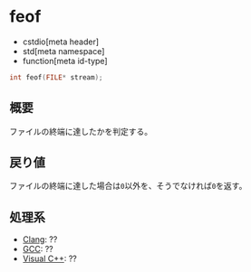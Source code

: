 # feof
* cstdio[meta header]
* std[meta namespace]
* function[meta id-type]

```cpp
int feof(FILE* stream);
```

## 概要
ファイルの終端に達したかを判定する。

## 戻り値
ファイルの終端に達した場合は`0`以外を、そうでなければ`0`を返す。

## 処理系
- [Clang](/implementation.md#clang): ??
- [GCC](/implementation.md#gcc): ??
- [Visual C++](/implementation.md#visual_cpp): ??